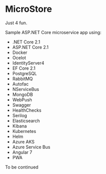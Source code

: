 # MicroStore

Just 4 fun. 

Sample ASP.NET Core microservice app using:

- .NET Core 2.1
- ASP.NET Core 2.1
- Docker
- Ocelot 
- IdentityServer4
- EF Core 2.1
- PostgreSQL
- RabbitMQ
- Autofac
- NServiceBus
- MongoDB
- WebPush
- Swagger
- HealthChecks
- Serilog
- Elasticsearch
- Kibana
- Kubernetes
- Helm
- Azure AKS
- Azure Service Bus
- Angular 7
- PWA

To be continued


